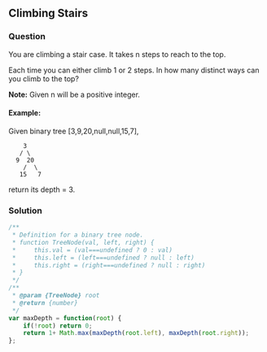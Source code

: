 ## Climbing Stairs

### Question

You are climbing a stair case. It takes n steps to reach to the top.

Each time you can either climb 1 or 2 steps. In how many distinct ways can you climb to the top?

__Note:__ Given n will be a positive integer.

#### Example:
Given binary tree [3,9,20,null,null,15,7],
```shell
    3
   / \
  9  20
    /  \
   15   7
```
return its depth = 3.

### Solution
```javascript
/**
 * Definition for a binary tree node.
 * function TreeNode(val, left, right) {
 *     this.val = (val===undefined ? 0 : val)
 *     this.left = (left===undefined ? null : left)
 *     this.right = (right===undefined ? null : right)
 * }
 */
/**
 * @param {TreeNode} root
 * @return {number}
 */
var maxDepth = function(root) {
    if(!root) return 0;
    return 1+ Math.max(maxDepth(root.left), maxDepth(root.right));
};
```
